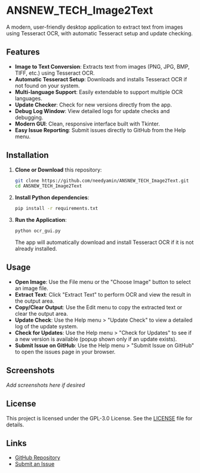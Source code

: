 # ANSNEW_TECH_Image2Text

A modern, user-friendly desktop application to extract text from images using Tesseract OCR, with automatic Tesseract setup and update checking.

## Features
- **Image to Text Conversion**: Extracts text from images (PNG, JPG, BMP, TIFF, etc.) using Tesseract OCR.
- **Automatic Tesseract Setup**: Downloads and installs Tesseract OCR if not found on your system.
- **Multi-language Support**: Easily extendable to support multiple OCR languages.
- **Update Checker**: Check for new versions directly from the app.
- **Debug Log Window**: View detailed logs for update checks and debugging.
- **Modern GUI**: Clean, responsive interface built with Tkinter.
- **Easy Issue Reporting**: Submit issues directly to GitHub from the Help menu.

## Installation
1. **Clone or Download** this repository:
   ```sh
   git clone https://github.com/needyamin/ANSNEW_TECH_Image2Text.git
   cd ANSNEW_TECH_Image2Text
   ```
2. **Install Python dependencies**:
   ```sh
   pip install -r requirements.txt
   ```
3. **Run the Application**:
   ```sh
   python ocr_gui.py
   ```
   The app will automatically download and install Tesseract OCR if it is not already installed.

## Usage
- **Open Image**: Use the File menu or the "Choose Image" button to select an image file.
- **Extract Text**: Click "Extract Text" to perform OCR and view the result in the output area.
- **Copy/Clear Output**: Use the Edit menu to copy the extracted text or clear the output area.
- **Update Check**: Use the Help menu > "Update Check" to view a detailed log of the update system.
- **Check for Updates**: Use the Help menu > "Check for Updates" to see if a new version is available (popup shown only if an update exists).
- **Submit Issue on GitHub**: Use the Help menu > "Submit Issue on GitHub" to open the issues page in your browser.

## Screenshots
*Add screenshots here if desired*

## License
This project is licensed under the GPL-3.0 License. See the [LICENSE](LICENSE) file for details.

## Links
- [GitHub Repository](https://github.com/needyamin/ANSNEW_TECH_Image2Text)
- [Submit an Issue](https://github.com/needyamin/ANSNEW_TECH_Image2Text/issues)
